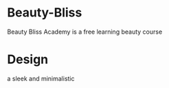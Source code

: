 # Beauty-Bliss

Beauty Bliss Academy is a free learning beauty course

# Design

a sleek and minimalistic
